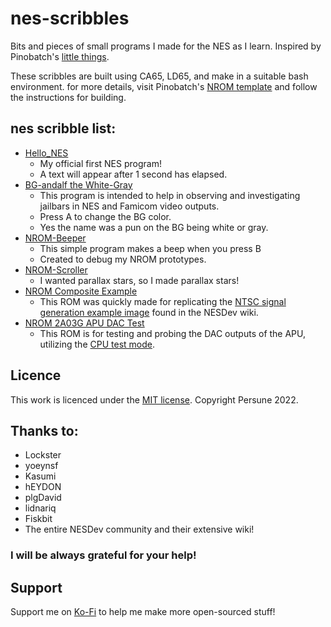 # nes-scribbles

Bits and pieces of small programs I made for the NES as I learn. Inspired by Pinobatch's [little things](https://github.com/pinobatch/little-things-nes).
 
 These scribbles are built using CA65, LD65, and make in a suitable bash environment. for more details, visit Pinobatch's [NROM template](https://github.com/pinobatch/nrom-template/) and follow the instructions for building.
 
 ## nes scribble list:
 
 * [Hello_NES](nrom-hello-world/)
	 - My official first NES program!
	 - A text will appear after 1 second has elapsed.
 * [BG-andalf the White-Gray](BG-andalf_the_White-Gray)
	 - This program is intended to help in observing and investigating jailbars in NES and Famicom video outputs.
	 - Press A to change the BG color.
	 - Yes the name was a pun on the BG being white or gray.
 * [NROM-Beeper](nrom-beeper)
	 - This simple program makes a beep when you press B
	 - Created to debug my NROM prototypes.
 * [NROM-Scroller](nrom-scroller)
	 - I wanted parallax stars, so I made parallax stars!
 * [NROM Composite Example](nrom-composite-decoded)
	 - This ROM was quickly made for replicating the [NTSC signal generation example image](https://www.nesdev.org/wiki/File:NTSC_video_ragged_box.png) found in the NESDev wiki.
 * [NROM 2A03G APU DAC Test](nrom-dac-test)
	 - This ROM is for testing and probing the DAC outputs of the APU, utilizing the [CPU test mode](https://www.nesdev.org/wiki/CPU_Test_Mode).

## Licence

This work is licenced under the [MIT license](https://mit-license.org/).
Copyright Persune 2022.

## Thanks to:

- Lockster
- yoeynsf
- Kasumi
- hEYDON
- plgDavid
- lidnariq
- Fiskbit
- The entire NESDev community and their extensive wiki!

### I will be always grateful for your help!
 
## Support
Support me on [Ko-Fi](https://ko-fi.com/persune) to help me make more open-sourced stuff!
